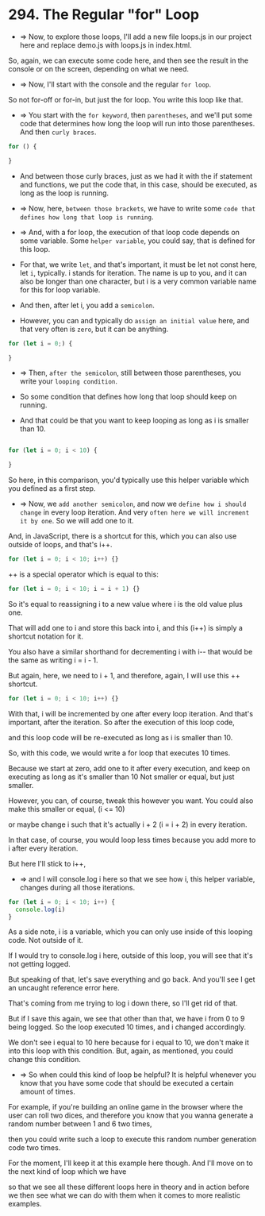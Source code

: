 # 294. The Regular "for" Loop

- => Now, to explore those loops, I'll add a new file loops.js in our project here and replace demo.js with loops.js in index.html.

So, again, we can execute some code here, and then see the result in the console or on the screen, depending on what we need.

- => Now, I'll start with the console and the regular `for loop`.

So not for-off or for-in, but just the for loop. You write this loop like that.

- => You start with the `for keyword`, then `parentheses`, and we'll put some code that determines how long the loop will run into those parentheses. And then `curly braces`.

```js
for () {

}
```

- And between those curly braces, just as we had it with the if statement and functions, we put the code that, in this case, should be executed, as long as the loop is running.

- => Now, here, `between those brackets`, we have to write some `code that defines how long that loop is running`.

- => And, with a for loop, the execution of that loop code depends on some variable. Some `helper variable`, you could say, that is defined for this loop.

- For that, we write `let`, and that's important, it must be let not const here, let `i`, typically. i stands for iteration. The name is up to you, and it can also be longer than one character, but i is a very common variable name for this for loop variable.

- And then, after let i, you add a `semicolon`.

- However, you can and typically do `assign an initial value` here, and that very often is `zero`, but it can be anything.

```js
for (let i = 0;) {

}
```

- => Then, `after the semicolon`, still between those parentheses, you write your `looping condition`.

- So some condition that defines how long that loop should keep on running.

- And that could be that you want to keep looping as long as i is smaller than 10.

```js

for (let i = 0; i < 10) {

}
```

So here, in this comparison, you'd typically use this helper variable which you defined as a first step.

- => Now, we `add another semicolon`, and now we `define how i should change` in every loop iteration. And very `often here we will increment it by one`. So we will add one to it.

And, in JavaScript, there is a shortcut for this, which you can also use outside of loops, and that's i++.

```js
for (let i = 0; i < 10; i++) {}
```

++ is a special operator which is equal to this:

```js
for (let i = 0; i < 10; i = i + 1) {}
```

So it's equal to reassigning i to a new value where i is the old value plus one.

That will add one to i and store this back into i, and this (i++) is simply a shortcut notation for it.

You also have a similar shorthand for decrementing i with i-- that would be the same as writing i = i - 1.

But again, here, we need to i + 1, and therefore, again, I will use this ++ shortcut.

```js
for (let i = 0; i < 10; i++) {}
```

With that, i will be incremented by one after every loop iteration. And that's important, after the iteration. So after the execution of this loop code,

and this loop code will be re-executed as long as i is smaller than 10.

So, with this code, we would write a for loop that executes 10 times.

Because we start at zero, add one to it after every execution, and keep on executing as long as it's smaller than 10 Not smaller or equal, but just smaller.

However, you can, of course, tweak this however you want. You could also make this smaller or equal, (i <= 10)

or maybe change i such that it's actually i + 2 (i = i + 2) in every iteration.

In that case, of course, you would loop less times because you add more to i after every iteration.

But here I'll stick to i++,

- => and I will console.log i here so that we see how i, this helper variable, changes during all those iterations.

```js
for (let i = 0; i < 10; i++) {
  console.log(i)
}
```

As a side note, i is a variable, which you can only use inside of this looping code. Not outside of it.

If I would try to console.log i here, outside of this loop, you will see that it's not getting logged.

But speaking of that, let's save everything and go back. And you'll see I get an uncaught reference error here.

That's coming from me trying to log i down there, so I'll get rid of that.

But if I save this again, we see that other than that, we have i from 0 to 9 being logged. So the loop executed 10 times, and i changed accordingly.

We don't see i equal to 10 here because for i equal to 10, we don't make it into this loop with this condition. But, again, as mentioned, you could change this condition.

- => So when could this kind of loop be helpful? It is helpful whenever you know that you have some code that should be executed a certain amount of times.

For example, if you're building an online game in the browser where the user can roll two dices, and therefore you know that you wanna generate a random number between 1 and 6 two times,

then you could write such a loop to execute this random number generation code two times.

For the moment, I'll keep it at this example here though. And I'll move on to the next kind of loop which we have

so that we see all these different loops here in theory and in action before we then see what we can do with them when it comes to more realistic examples.

